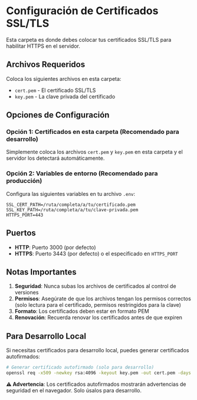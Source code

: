 # Configuración de Certificados SSL/TLS

Esta carpeta es donde debes colocar tus certificados SSL/TLS para habilitar HTTPS en el servidor.

## Archivos Requeridos

Coloca los siguientes archivos en esta carpeta:

- `cert.pem` - El certificado SSL/TLS
- `key.pem` - La clave privada del certificado

## Opciones de Configuración

### Opción 1: Certificados en esta carpeta (Recomendado para desarrollo)
Simplemente coloca los archivos `cert.pem` y `key.pem` en esta carpeta y el servidor los detectará automáticamente.

### Opción 2: Variables de entorno (Recomendado para producción)
Configura las siguientes variables en tu archivo `.env`:

```env
SSL_CERT_PATH=/ruta/completa/a/tu/certificado.pem
SSL_KEY_PATH=/ruta/completa/a/tu/clave-privada.pem
HTTPS_PORT=443
```

## Puertos

- **HTTP**: Puerto 3000 (por defecto)
- **HTTPS**: Puerto 3443 (por defecto) o el especificado en `HTTPS_PORT`

## Notas Importantes

1. **Seguridad**: Nunca subas los archivos de certificados al control de versiones
2. **Permisos**: Asegúrate de que los archivos tengan los permisos correctos (solo lectura para el certificado, permisos restringidos para la clave)
3. **Formato**: Los certificados deben estar en formato PEM
4. **Renovación**: Recuerda renovar los certificados antes de que expiren

## Para Desarrollo Local

Si necesitas certificados para desarrollo local, puedes generar certificados autofirmados:

```bash
# Generar certificado autofirmado (solo para desarrollo)
openssl req -x509 -newkey rsa:4096 -keyout key.pem -out cert.pem -days 365 -nodes
```

**⚠️ Advertencia**: Los certificados autofirmados mostrarán advertencias de seguridad en el navegador. Solo úsalos para desarrollo. 